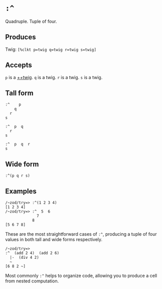 `:^`
====

Quadruple. Tuple of four.

Produces
--------

Twig: `[%clkt p=twig q=twig r=twig s=twig]`

Accepts
-------

`p` is a [++twig](). `q` is a twig. `r` is a twig. `s` is a
twig.

Tall form
---------

    :^    p
        q
      r
    s

    :^  p  q
      r
    s

    :^  p  q  r  
    s

Wide form
---------

    :^(p q r s)

Examples
--------

    /~zod/try=> :^(1 2 3 4)
    [1 2 3 4]
    /~zod/try=> :^  5  6
                  7
                8
    [5 6 7 8]

These are the most straightforward cases of `:^`, producing a tuple of four
values in both tall and wide forms respectively.

    /~zod/try=> 
    :^  (add 2 4)  (add 2 6)
      |-  (div 4 2)
      ~
    [6 8 2 ~]

Most commonly `:^` helps to organize code, allowing you to produce a
cell from nested computation.
